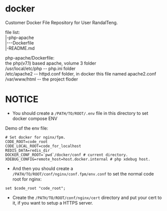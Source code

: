# docker
Customer Docker File Repository for User RandalTeng.

file list:<br>
|-php-apache<br>
|---Dockerfile<br>
|-README.md<br>

php-apache/Dockerfile:<br>
the php(v7.1) based apache, volume 3 folder<br>
/usr/local/etc/php -- php.ini folder<br>
/etc/apache2       -- httpd.conf folder, in docker this file named apache2.conf<br>
/var/www/html      -- the project floder<br>

# NOTICE
- You should create a `/PATH/TO/ROOT/.env` file in this directory to set docker compose ENV

Demo of the env file:
``` docker
# Set docker for nginx/fpm.
CODE_ROOT=code_root
CODE_LOCAL_ROOT=code_for_localhost
REDIS_DATA=redis_dir
DOCKER_CONF_ROOT=`pwd`/docker/conf # current directory.
XDEBUG_CONFIG=remote_host=host.docker.internal # php xdebug host.
```

- And then you should create a `/PATH/TO/ROOT/conf/nginx/conf.fpm/env.conf` to set the normal code root for nginx:
``` config
set $code_root "code_root";
```

- Create the `/PATH/TO/ROOT/conf/nginx/cert` directory and put your cert to it, if you want to setup a HTTPS server.